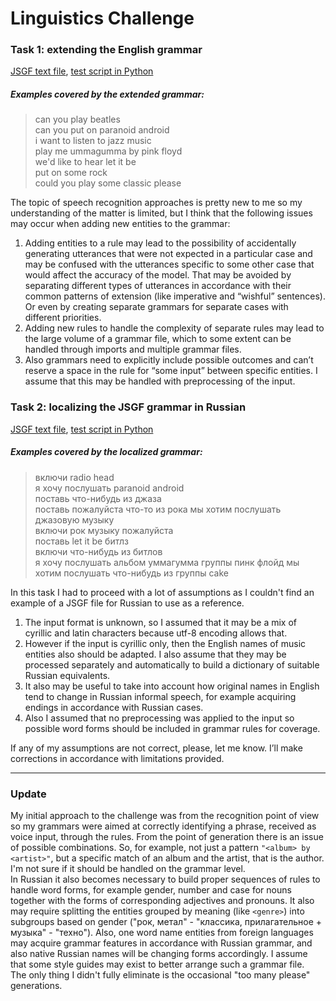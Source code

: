 # Linguistics Challenge  

### Task 1: extending the English grammar
 
[JSGF text file](https://github.com/TianaQ/nlu-challenge/blob/master/JSGF_en_ext.txt), [test script in Python](https://github.com/TianaQ/nlu-challenge/blob/master/test.py)  

##### Examples covered by the extended grammar:  

> can you play beatles   
> can you put on paranoid android   
> i want to listen to jazz music    
> play me ummagumma by pink floyd   
> we'd like to hear let it be   
> put on some rock   
> could you play some classic please   

The topic of speech recognition approaches is pretty new to me so my understanding of the matter is limited, but I think that the following issues may occur when adding new entities to the grammar:  
1. Adding entities to a rule may lead to the possibility of accidentally generating utterances that were not expected in a particular case and may be confused with the utterances specific to some other case that would affect the accuracy of the model. That may be avoided by separating different types of utterances in accordance with their common patterns of extension (like imperative and “wishful” sentences). Or even by creating separate grammars for separate cases with different priorities.  
2. Adding new rules to handle the complexity of separate rules may lead to the large volume of a grammar file, which to some extent can be handled through imports and multiple grammar files.  
3. Also grammars need to explicitly include possible outcomes and can’t reserve a space in the rule for “some input” between specific entities. I assume that this may be handled with preprocessing of the input.    
  

### Task 2: localizing the JSGF grammar in Russian

[JSGF text file](https://github.com/TianaQ/nlu-challenge/blob/master/JSGF_ru_ext.txt), [test script in Python](https://github.com/TianaQ/nlu-challenge/blob/master/test_ru.py)  

##### Examples covered by the localized grammar:  

> включи radio head  
> я хочу послушать paranoid android  
> поставь что-нибудь из джаза   
> поставь пожалуйста что-то из рока 
> мы хотим послушать джазовую музыку  
> включи рок музыку пожалуйста  
> поставь let it be битлз  
> включи что-нибудь из битлов  
> я хочу послушать альбом уммагумма группы пинк флойд 
> мы хотим послушать что-нибудь из группы cake  

In this task I had to proceed with a lot of assumptions as I couldn't find an example of a JSGF file for Russian to use as a reference.  
1. The input format is unknown, so I assumed that it may be a mix of cyrillic and latin characters because utf-8 encoding allows that.   
2. However if the input is cyrillic only, then the English names of music entities also should be adapted. I also assume that they may be processed separately and automatically to build a dictionary of suitable Russian equivalents.  
3. It also may be useful to take into account how original names in English tend to change in Russian informal speech, for example acquiring endings in accordance with Russian cases.  
4. Also I assumed that no preprocessing was applied to the input so possible word forms should be included in grammar rules for coverage.  

If any of my assumptions are not correct, please, let me know. I’ll make corrections in accordance with limitations provided.  

---

### Update

My initial approach to the challenge was from the recognition point of view so my grammars were aimed at correctly identifying a phrase, received as voice input, through the rules. From the point of generation there is an issue of possible combinations. So, for example, not just a pattern `"<album> by <artist>"`, but a specific match of an album and the artist, that is the author. I'm not sure if it should be handled on the grammar level.  
In Russian it also becomes necessary to build proper sequences of rules to handle word forms, for example gender, number and case for nouns together with the forms of corresponding adjectives and pronouns. It also may require splitting the entities grouped by meaning (like `<genre>`) into subgroups based on gender ("рок, метал" - "классика, прилагательное + музыка" - "техно"). Also, one word name entities from foreign languages may acquire grammar features in accordance with Russian grammar, and also native Russian names will be changing forms accordingly. I assume that some style guides may exist to better arrange such a grammar file.  
The only thing I didn't fully eliminate is the occasional "too many please" generations.  
